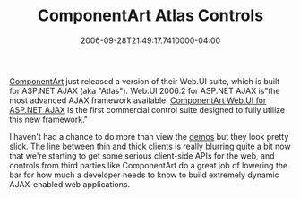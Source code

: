 ﻿---
title: ComponentArt Atlas Controls
date: "2006-09-28T21:49:17.7410000-04:00"
description: ComponentArt just released a version of their Web.UI suite, which
featuredImage: img/componentart-atlas-controls-featured.png
---

[ComponentArt](http://componentart.com/) just released a version of their Web.UI suite, which is built for ASP.NET AJAX (aka "Atlas"). Web.UI 2006.2 for ASP.NET AJAX is"the most advanced AJAX framework available. [ComponentArt Web.UI for ASP.NET AJAX](http://atlas.componentart.com/) is the first commercial control suite designed to fully utilize this new framework."

I haven't had a chance to do more than view the [demos](http://atlas.componentart.com/Client-side_APIs/TreeView_Designer/Default.aspx) but they look pretty slick. The line between thin and thick clients is really blurring quite a bit now that we're starting to get some serious client-side APIs for the web, and controls from third parties like ComponentArt do a great job of lowering the bar for how much a developer needs to know to build extremely dynamic AJAX-enabled web applications.

